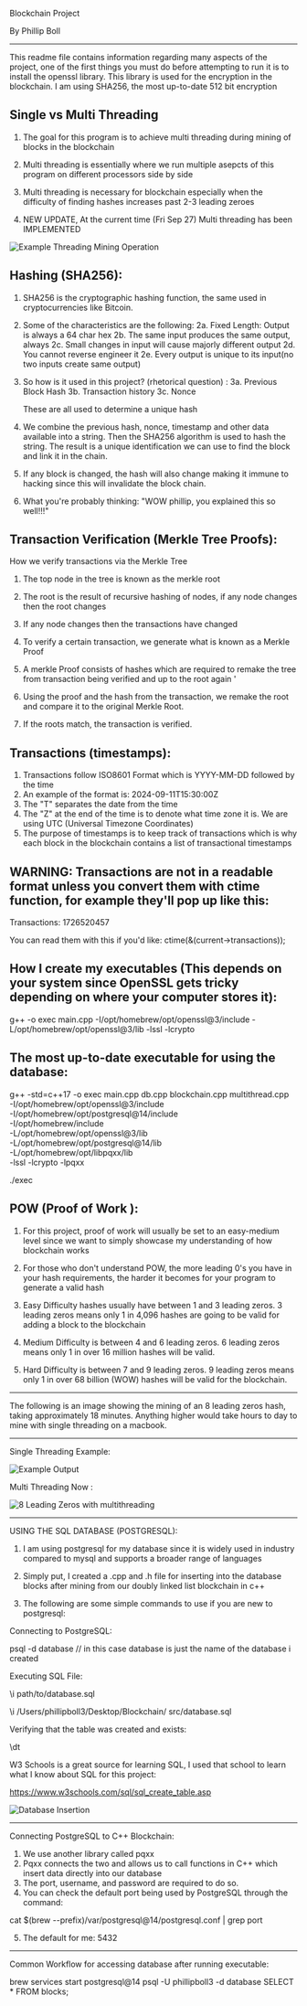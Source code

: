 Blockchain Project 

By Phillip Boll

-------------------------------



This readme file contains information regarding many aspects of the project, 
one of the first things you must do before attempting to run it is to install the openssl library. 
This library is used for the encryption in the blockchain. I am using SHA256, the most up-to-date 512 bit encryption




Single vs Multi Threading
--------------------------
1. The goal for this program is to achieve multi threading during mining of blocks in the blockchain
2. Multi threading is essentially where we run multiple asepcts of this program on different processors side by side
3. Multi threading is necessary for blockchain especially when the difficulty of finding hashes increases past 2-3 leading zeroes 


4. NEW UPDATE, At the current time (Fri Sep 27) Multi threading has been IMPLEMENTED


![Example Threading Mining Operation](./images/multithreading.png)


Hashing (SHA256):
--------------------------

1. SHA256 is the cryptographic hashing function, the same used in cryptocurrencies like Bitcoin. 
2. Some of the characteristics are the following:
    2a. Fixed Length: Output is always a 64 char hex 
    2b. The same input produces the same output, always
    2c. Small changes in input will cause majorly different output
    2d. You cannot reverse engineer it 
    2e. Every output is unique to its input(no two inputs create same output)

3. So how is it used in this project? (rhetorical question) :
    3a. Previous Block Hash
    3b. Transaction history
    3c. Nonce 
    
    These are all used to determine a unique hash 

4. We combine the previous hash, nonce, timestamp and other data available into a string. Then the SHA256 algorithm is used to hash the string. The result is a unique identification we can use to find the block and link it in the chain. 

5. If any block is changed, the hash will also change making it immune to hacking since this will invalidate the block chain. 

6. What you're probably thinking: "WOW phillip, you explained this so well!!!" 



Transaction Verification (Merkle Tree Proofs):
-----------------------------------------------

How we verify transactions via the Merkle Tree

1. The top node in the tree is known as the merkle root
2. The root is the result of recursive hashing of nodes, if any node changes then the root changes
3. If any node changes then the transactions have changed

4. To verify a certain transaction, we generate what is known as a Merkle Proof
5. A merkle Proof consists of hashes which are required to remake the tree from transaction being verified and up to the root again '

6. Using the proof and the hash from the transaction, we remake the root and compare it to the original Merkle Root.
7. If the roots match, the transaction is verified. 






Transactions (timestamps):
---------------------------

1. Transactions follow ISO8601 Format which is YYYY-MM-DD followed by the time 
2. An example of the format is: 2024-09-11T15:30:00Z
3. The "T" separates the date from the time 
4. The "Z" at the end of the time is to denote what time zone it is. We are using UTC (Universal Timezone Coordinates)
5. The purpose of timestamps is to keep track of transactions which is why each block in the blockchain contains a list of transactional timestamps


WARNING: Transactions are not in a readable format unless you convert them with ctime function, for example they'll pop up like this: 
-----------------------------------------------------

Transactions: 1726520457


You can read them with this if you'd like:
ctime(&(current->transactions));






How I create my executables (This depends on your system since OpenSSL gets tricky depending on where your computer stores it):
-----------------------------------------------------


g++ -o exec main.cpp -I/opt/homebrew/opt/openssl@3/include -L/opt/homebrew/opt/openssl@3/lib -lssl -lcrypto



The most up-to-date executable for using the database:
------------------------------------------------------

g++ -std=c++17 -o exec main.cpp db.cpp blockchain.cpp multithread.cpp \
-I/opt/homebrew/opt/openssl@3/include \
-I/opt/homebrew/opt/postgresql@14/include \
-I/opt/homebrew/include \
-L/opt/homebrew/opt/openssl@3/lib \
-L/opt/homebrew/opt/postgresql@14/lib \
-L/opt/homebrew/opt/libpqxx/lib \
-lssl -lcrypto -lpqxx




./exec




POW (Proof of Work ):
-----------------------------------------------------

1. For this project, proof of work will usually be set to an easy-medium level since we want to simply showcase my understanding of how blockchain works 

2. For those who don't understand POW, the more leading 0's you have in your hash requirements, the harder it becomes for your program to generate a valid hash 

3. Easy Difficulty hashes usually have between 1 and 3 leading zeros. 3 leading zeros means only 1 in 4,096 hashes are going to be valid for adding a block to the blockchain

4. Medium Difficulty is between 4 and 6 leading zeros. 6 leading zeros means only 1 in over 16 million hashes will be valid. 

5. Hard Difficulty is between 7 and 9 leading zeros. 9 leading zeros means only 1 in over 68 billion (WOW) hashes will be valid for the blockchain. 



---------------------------------------------------------

The following is an image showing the mining of an 8 leading zeros hash, taking approximately 18 minutes. Anything higher would take hours to day to mine with single threading on a macbook. 

---------------------------------------------------------


Single Threading Example:


![Example Output](./images/example.png)


Multi Threading Now :


![8 Leading Zeros with multithreading](./images/8Leading.png)










-----------------------------------------------------


USING THE SQL DATABASE (POSTGRESQL):

1. I am using postgresql for my database since it is widely used in industry compared to mysql and supports a broader range of languages

2. Simply put, I created a .cpp and .h file for inserting into the database blocks after mining from our doubly linked list blockchain in c++

3. The following are some simple commands to use if you are new to postgresql:



Connecting to PostgreSQL: 

psql -d database
   // in this case database is just the name of the database i created





Executing SQL File:

\i path/to/database.sql

\i /Users/phillipboll3/Desktop/Blockchain/
src/database.sql





Verifying that the table was created and exists:

\dt





W3 Schools is a great source for learning SQL, I used that school to learn what I know about SQL for this project:

https://www.w3schools.com/sql/sql_create_table.asp



![Database Insertion](./images/Insertion.png)



------------------------------------------------

Connecting PostgreSQL to C++ Blockchain:

1. We use another library called pqxx
2. Pqxx connects the two and allows us to call functions in C++ which insert data directly into our database 
3. The port, username, and password are required to do so. 
4. You can check the default port being used by PostgreSQL through the command:

cat $(brew --prefix)/var/postgresql@14/postgresql.conf | grep port

5. The default for me: 5432


---------------------------------------------------

Common Workflow for accessing database after running executable:


brew services start postgresql@14
psql -U phillipboll3 -d database
SELECT * FROM blocks;






